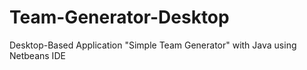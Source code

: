 # Team-Generator-Desktop
Desktop-Based Application "Simple Team Generator" with Java using Netbeans IDE
